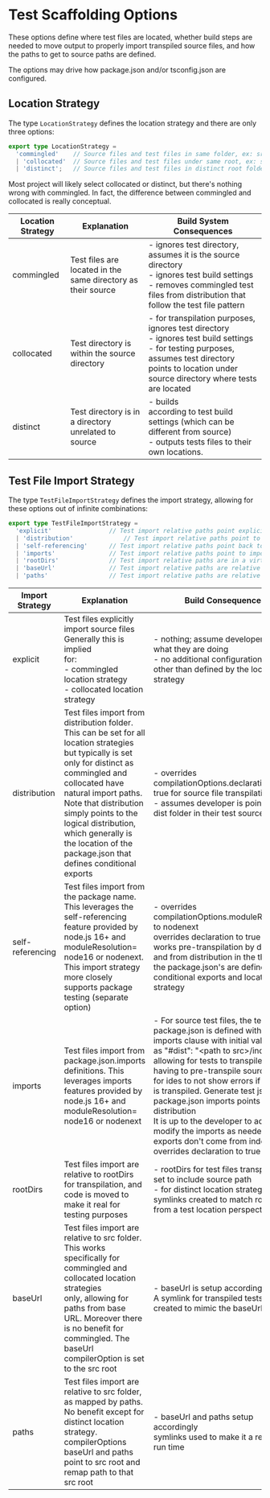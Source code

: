 # Test Scaffolding Options

These options define where test files are located, whether build steps are needed to move output to
properly import transpiled source files, and how the paths to get to source paths are defined.

The options may drive how package.json and/or tsconfig.json are configured.

## Location Strategy

The type `LocationStrategy` defines the location strategy and there are only three options:

````typescript
export type LocationStrategy =
  'commingled'    // Source files and test files in same folder, ex: src/foo.ts, src/foo.test.ts
  | 'collocated'  // Source files and test files under same root, ex: src/foo.ts, src/bar/bar.ts, src/test/foo.test.ts, src/test//bar/bar.test.ts
  | 'distinct';   // Source files and test files in distinct root folders, ex: src/foo.ts, test/foo.ts
````

Most project will likely select collocated or distinct, but there's nothing wrong with commingled.
In fact, the difference between commingled and collocated is really conceptual.

| Location Strategy | Explanation                                                  | Build System Consequences                                                                                                                                                                                   |
|-------------------|--------------------------------------------------------------|-------------------------------------------------------------------------------------------------------------------------------------------------------------------------------------------------------------|
| commingled        | Test files are located in the same directory as their source | - ignores test directory, assumes it is the source directory<br/>- ignores test build settings<br/>- removes commingled test files from distribution that follow the test file pattern<br/>                 |
| collocated        | Test directory is within the source directory                | - for transpilation purposes, ignores test directory<br/>- ignores test build settings<br/>- for testing purposes, assumes test directory points to location under source directory where tests are located |
| distinct          | Test directory is in a directory unrelated to source         | - builds <br/>according to test build settings (which can be different from source)<br/>- outputs tests files  to their own locations.                                                                      |

## Test File Import Strategy

The type `TestFileImportStrategy` defines the import strategy, allowing for these options out of
infinite combinations:

````typescript
export type TestFileImportStrategy =
  'explicit'                // Test import relative paths point explicitly to source locations, which must be matched after transpilation
  | 'distribution'              // Test import relative paths point to the distribution root..i.e.hard coded to point to "dist/.." for example, and types must exist there as well
  | 'self-referencing'      // Test import relative paths point back to the package - moduleResolution = Node16, NodeNext only
  | 'imports'               // Test import relative paths point to imports declarations = moduleResolution = Node16, NodeNext only
  | 'rootDirs'              // Test import relative paths are in a virtual root, different real locations, which must be matched after transpilation
  | 'baseUrl'               // Test import relative paths are relative to a baseUrl, implying collocation/commingling, which must be matched after transpilation
  | 'paths'                 // Test import relative paths are relative to paths mapping, which must be matched after transpilation
````

| Import Strategy  | Explanation                                                                                                                                                                                                                                                                                                                                          | Build Consequences                                                                                                                                                                                                                                                                                                                                                                                                                                                                                   |
|------------------|------------------------------------------------------------------------------------------------------------------------------------------------------------------------------------------------------------------------------------------------------------------------------------------------------------------------------------------------------|------------------------------------------------------------------------------------------------------------------------------------------------------------------------------------------------------------------------------------------------------------------------------------------------------------------------------------------------------------------------------------------------------------------------------------------------------------------------------------------------------|
| explicit         | Test files explicitly import source files<br/>Generally this is implied <br/>for:<br/>- commingled location strategy<br/>- collocated location strategy                                                                                                                                                                                              | - nothing; assume developer knows what they are doing<br/>- no additional configuration is made other than defined by the location strategy                                                                                                                                                                                                                                                                                                                                                          |
| distribution     | Test files import from distribution folder.  This can be set for all <br/>location strategies but typically is set only for distinct as commingled and collocated have natural import paths.  Note that distribution simply points to the logical distribution, which generally is the location of the package.json that defines conditional exports | - overrides compilationOptions.declaration to true for source file transpilation<br/>- assumes developer is pointing to dist folder in their test source imports                                                                                                                                                                                                                                                                                                                                     |
| self-referencing | Test files import from the package name.  This leverages the self-referencing feature provided by node.js 16+ and moduleResolution= node16 or nodenext.  This import strategy more closely supports package testing (separate option)                                                                                                                | - overrides compilationOptions.moduleResolution to nodenext<br/>overrides declaration to true<br/>works pre-transpilation by definition, and from distribution in the the way the package.json's are defined using conditional exports and location strategy                                                                                                                                                                                                                                         |
| imports          | Test files import from package.json.imports definitions.  This leverages imports features provided by node.js 16+ and moduleResolution= node16 or nodenext                                                                                                                                                                                           | - For source test files, the test file package.json is defined with an imports clause with initial value only as "#dist": "\<path to src\>/index.js, allowing for tests to transpile without having to pre-transpile source, and for ides to not show errors if nothing is transpiled.  Generate test js package.json imports points to distribution<br/>It is up to the developer to add or modify the imports as needed, if all exports don't come from index.js<br/>overrides declaration to true |
| rootDirs         | Test files import are relative to rootDirs for transpilation, and code is moved to make it real for testing purposes                                                                                                                                                                                                                                 | - rootDirs for test files transpilation is set to include source path<br/>- for distinct location strategy a symlinks created to match rootDirs from a test location perspective                                                                                                                                                                                                                                                                                                                     |
| baseUrl          | Test files import are relative to src folder.  This works specifically for commingled and collocated location strategies <br/>only, allowing for paths from base URL.  Moreover there is no benefit for commingled.  The baseUrl compilerOption is set to the src root                                                                               | - baseUrl is setup accordingly<br/> A symlink for transpiled tests files is created to mimic the baseUrl import                                                                                                                                                                                                                                                                                                                                                                                      |
| paths            | Test files import are relative to src folder, as mapped by paths.  No benefit except for distinct location strategy. <br/>compilerOptions baseUrl and paths point to src root and remap path to that src root                                                                                                                                        | - baseUrl and paths setup accordingly<br/>symlinks used to make it a reality at run time                                                                                                                                                                                                                                                                                                                                                                                                             |
  


